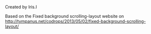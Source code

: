 Created by Iris.I

Based on the Fixed background scrolling-layout website on http://tympanus.net/codrops/2013/05/02/fixed-background-scrolling-layout/

